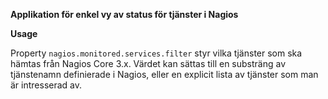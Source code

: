 **Applikation för enkel vy av status för tjänster i Nagios**

**Usage**

Property `nagios.monitored.services.filter` styr vilka tjänster som ska hämtas från Nagios Core 3.x.
Värdet kan sättas till en substräng av tjänstenamn definierade i Nagios, eller en 
explicit lista av tjänster som man är intresserad av. 


